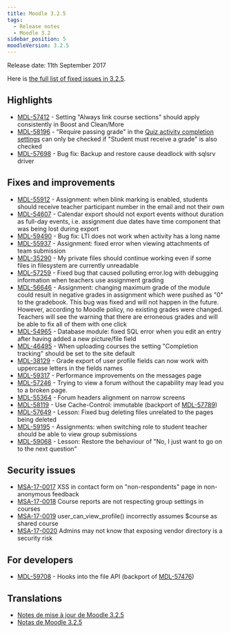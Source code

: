 ```yaml
---
title: Moodle 3.2.5
tags:
  - Release notes
  - Moodle 3.2
sidebar_position: 5
moodleVersion: 3.2.5
---
```

Release date: 11th September 2017

Here is [the full list of fixed issues in 3.2.5](https://moodle.atlassian.net/secure/IssueNavigator!executeAdvanced.jspa?jqlQuery=project+%3D+mdl+AND+resolution+%3D+fixed+AND+fixVersion+in+%28%223.2.5%22%29+ORDER+BY+priority+DESC&runQuery=true&clear=true).

## Highlights

- [MDL-57412](https://moodle.atlassian.net/browse/MDL-57412) - Setting "Always link course sections" should apply consistently in Boost and Clean/More
- [MDL-58196](https://moodle.atlassian.net/browse/MDL-58196) - "Require passing grade" in the [Quiz activity completion settings](https://docs.moodle.org/en/Activity_completion_settings#Quiz_completion_settings) can only be checked if "Student must receive a grade" is also checked
- [MDL-57698](https://moodle.atlassian.net/browse/MDL-57698) - Bug fix: Backup and restore cause deadlock with sqlsrv driver

## Fixes and improvements

- [MDL-55912](https://moodle.atlassian.net/browse/MDL-55912) - Assignment: when blink marking is enabled, students should receive teacher participant number in the email and not their own
- [MDL-54607](https://moodle.atlassian.net/browse/MDL-54607) - Calendar export should not export events without duration as full-day events, i.e. assignment due dates have time component that was being lost during export
- [MDL-59490](https://moodle.atlassian.net/browse/MDL-59490) - Bug fix: LTI does not work when activity has a long name
- [MDL-55937](https://moodle.atlassian.net/browse/MDL-55937) - Assignment: fixed error when viewing attachments of team submission
- [MDL-35290](https://moodle.atlassian.net/browse/MDL-35290) - My private files should continue working even if some files in filesystem are currently unreadable
- [MDL-57259](https://moodle.atlassian.net/browse/MDL-57259) - Fixed bug that caused polluting error.log with debugging information when teachers use assignment grading
- [MDL-56646](https://moodle.atlassian.net/browse/MDL-56646) - Assignment: changing maximum grade of the module could result in negative grades in assignment which were pushed as "0" to the gradebook. This bug was fixed and will not happen in the future. However, according to Moodle policy, no existing grades were changed. Teachers will see the warning that there are erroneous grades and will be able to fix all of them with one click
- [MDL-54965](https://moodle.atlassian.net/browse/MDL-54965) - Database module: fixed SQL error when you edit an entry after having added a new picture/file field
- [MDL-46495](https://moodle.atlassian.net/browse/MDL-46495) - When uploading courses the setting "Completion tracking" should be set to the site default
- [MDL-38129](https://moodle.atlassian.net/browse/MDL-38129) - Grade export of user profile fields can now work with uppercase letters in the fields names
- [MDL-59317](https://moodle.atlassian.net/browse/MDL-59317) - Performance improvements on the messages page
- [MDL-57246](https://moodle.atlassian.net/browse/MDL-57246) - Trying to view a forum without the capability may lead you to a broken page.
- [MDL-55364](https://moodle.atlassian.net/browse/MDL-55364) - Forum headers alignment on narrow screens
- [MDL-58119](https://moodle.atlassian.net/browse/MDL-58119) - Use Cache-Control: immutable (backport of [MDL-57789](https://moodle.atlassian.net/browse/MDL-57789))
- [MDL-57649](https://moodle.atlassian.net/browse/MDL-57649) - Lesson: Fixed bug deleting files unrelated to the pages being deleted
- [MDL-59195](https://moodle.atlassian.net/browse/MDL-59195) - Assignments: when switching role to student teacher should be able to view group submissions
- [MDL-59068](https://moodle.atlassian.net/browse/MDL-59068) - Lesson: Restore the behaviour of "No, I just want to go on to the next question"

## Security issues

- [MSA-17-0017](https://moodle.org/mod/forum/discuss.php?d=358585) XSS in contact form on "non-respondents" page in non-anonymous feedback
- [MSA-17-0018](https://moodle.org/mod/forum/discuss.php?d=358586) Course reports are not respecting group settings in courses
- [MSA-17-0019](https://moodle.org/mod/forum/discuss.php?d=358587) user_can_view_profile() incorrectly assumes $course as shared course
- [MSA-17-0020](https://moodle.org/mod/forum/discuss.php?d=358588) Admins may not know that exposing vendor directory is a security risk

## For developers

- [MDL-59708](https://moodle.atlassian.net/browse/MDL-59708) - Hooks into the file API (backport of [MDL-57476](https://moodle.atlassian.net/browse/MDL-57476))

## Translations

- [Notes de mise à jour de Moodle 3.2.5](https://docs.moodle.org/fr/Notes_de_mise_à_jour_de_Moodle_3.2.5)
- [Notas de Moodle 3.2.5](https://docs.moodle.org/es/Notas_de_Moodle_3.2.5)
